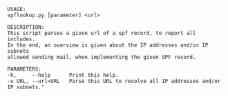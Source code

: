 	USAGE:
	spflookup.py [parameter] <url>
  
	DESCRIPTION:
	This script parses a given url of a spf record, to report all includes.
	In the end, an overview is given about the IP addresses and/or IP subnets
	allowed sending mail, when implementing the given SPF record.
  
	PARAMETERS:
	-h,     --help      Print this help.
	-u URL, --url=URL   Parse this URL to resolve all IP addresses and/or IP subnets."
